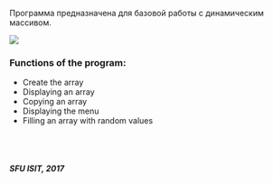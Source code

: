 <p>Программа предназначена для базовой работы с динамическим массивом.</p>
<img src='https://i.imgur.com/fhpzKyf.png' />
<br>
<h3>Functions of the program:</h3>
<ul>
<li>Create the array</li>
<li>Displaying an array</li>
<li>Copying an array</li>
<li>Displaying the menu</li>
<li>Filling an array with random values</li>
</ul>
<br>
<h5><br>SFU ISIT, 2017</h5>

